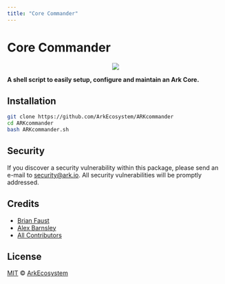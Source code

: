 ```yaml
---
title: "Core Commander"
---
```


# Core Commander

<p align="center">
    <img src="https://raw.githubusercontent.com/ArkEcosystem/core-commander/master/banner.png" />
</p>

**A shell script to easily setup, configure and maintain an Ark Core.**

## Installation

```bash
git clone https://github.com/ArkEcosystem/ARKcommander
cd ARKcommander
bash ARKcommander.sh
```

## Security

If you discover a security vulnerability within this package, please send an e-mail to <security@ark.io>. All security vulnerabilities will be promptly addressed.

## Credits

- [Brian Faust](https://github.com/faustbrian)
- [Alex Barnsley](https://github.com/alexbarnsley)
- [All Contributors](https://github.com/ArkEcosystem/core-commander/contributors)

## License

[MIT](https://github.com/ArkEcosystem/core-commander/blob/master/LICENSE) © [ArkEcosystem](https://ark.io)
